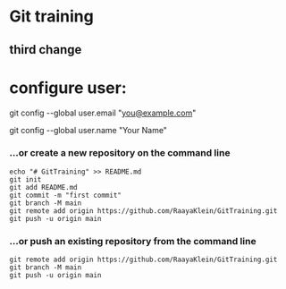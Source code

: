 # Git training

## third change

# configure user: 

git config --global user.email "you@example.com"

git config --global user.name "Your Name"

### …or create a new repository on the command line
```
echo "# GitTraining" >> README.md
git init
git add README.md
git commit -m "first commit"
git branch -M main
git remote add origin https://github.com/RaayaKlein/GitTraining.git
git push -u origin main
```
### …or push an existing repository from the command line
```
git remote add origin https://github.com/RaayaKlein/GitTraining.git
git branch -M main
git push -u origin main
```

